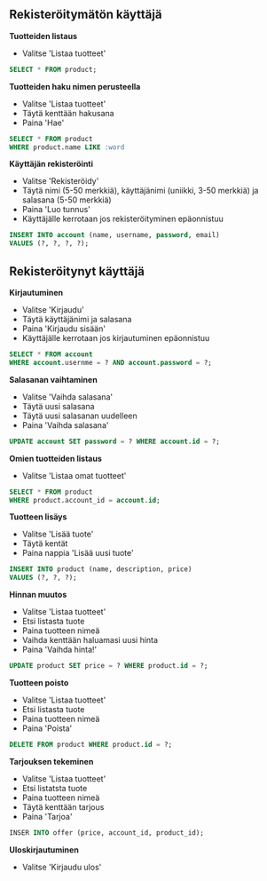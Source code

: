 ## Rekisteröitymätön käyttäjä

**Tuotteiden listaus**
+ Valitse 'Listaa tuotteet'
```SQL
SELECT * FROM product;
```

**Tuotteiden haku nimen perusteella**
+ Valitse 'Listaa tuotteet'
+ Täytä kenttään hakusana
+ Paina 'Hae'
```SQL
SELECT * FROM product
WHERE product.name LIKE :word
```

**Käyttäjän rekisteröinti**
+ Valitse 'Rekisteröidy'
+ Täytä nimi (5-50 merkkiä), käyttäjänimi (uniikki, 3-50 merkkiä) ja salasana (5-50 merkkiä)
+ Paina 'Luo tunnus'
+ Käyttäjälle kerrotaan jos rekisteröityminen epäonnistuu
```SQL
INSERT INTO account (name, username, password, email)
VALUES (?, ?, ?, ?);
```
## Rekisteröitynyt käyttäjä

**Kirjautuminen**
+ Valitse 'Kirjaudu'
+ Täytä käyttäjänimi ja salasana
+ Paina 'Kirjaudu sisään'
+ Käyttäjälle kerrotaan jos kirjautuminen epäonnistuu 
```SQL
SELECT * FROM account
WHERE account.usernme = ? AND account.password = ?;
```

**Salasanan vaihtaminen**
+ Valitse 'Vaihda salasana'
+ Täytä uusi salasana
+ Täytä uusi salasanan uudelleen
+ Paina 'Vaihda salasana'
```SQL
UPDATE account SET password = ? WHERE account.id = ?;
```

**Omien tuotteiden listaus**
+ Valitse 'Listaa omat tuotteet'
```SQL
SELECT * FROM product
WHERE product.account_id = account.id;
```

**Tuotteen lisäys**
+ Valitse 'Lisää tuote'
+ Täytä kentät
+ Paina nappia 'Lisää uusi tuote'
```SQL
INSERT INTO product (name, description, price)
VALUES (?, ?, ?);
```

**Hinnan muutos**
+ Valitse 'Listaa tuotteet'
+ Etsi listasta tuote 
+ Paina tuotteen nimeä
+ Vaihda kenttään haluamasi uusi hinta
+ Paina 'Vaihda hinta!'
```SQL
UPDATE product SET price = ? WHERE product.id = ?;
```

**Tuotteen poisto**
+ Valitse 'Listaa tuotteet'
+ Etsi listasta tuote 
+ Paina tuotteen nimeä
+ Paina 'Poista'
```SQL
DELETE FROM product WHERE product.id = ?;
```

**Tarjouksen tekeminen**
+ Valitse 'Listaa tuotteet'
+ Etsi listatsta tuote 
+ Paina tuotteen nimeä
+ Täytä kenttään tarjous
+ Paina 'Tarjoa'
```SQL
INSER INTO offer (price, account_id, product_id);
```

**Uloskirjautuminen**
+ Valitse 'Kirjaudu ulos'
